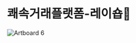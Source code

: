 # 쾌속거래플랫폼-레이숍🚀
![Artboard 6](https://github.com/AsanHO/rayshop/assets/85553431/8e56c19e-50ce-4a75-9946-4fa9d4848c8b)
